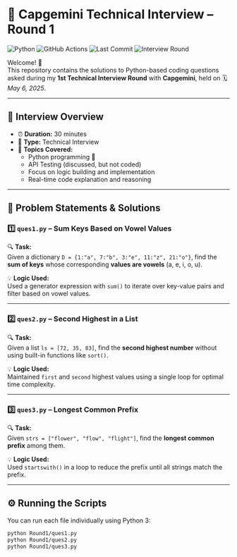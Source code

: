 # 💼 Capgemini Technical Interview – Round 1

![Python](https://img.shields.io/badge/Python-3.10-blue?logo=python&logoColor=white)
![GitHub Actions](https://img.shields.io/github/actions/workflow/status/nitinkumar30/Capgemini-AutomationEngineer-Interview/test.yml?label=GitHub%20Actions&logo=github)
![Last Commit](https://img.shields.io/github/last-commit/nitinkumar30/Capgemini-AutomationEngineer-Interview?color=green)
![Interview Round](https://img.shields.io/badge/Interview-Round%201-orange)


Welcome! 👋  
This repository contains the solutions to Python-based coding questions asked during my **1st Technical Interview Round** with **Capgemini**, held on 🗓️ *May 6, 2025*.

---

## 🧠 Interview Overview

- ⏰ **Duration:** 30 minutes  
- 🧪 **Type:** Technical Interview  
- 💬 **Topics Covered:**  
  - Python programming 🐍  
  - API Testing (discussed, but not coded)  
  - Focus on logic building and implementation  
  - Real-time code explanation and reasoning  


---

## 📌 Problem Statements & Solutions

### 1️⃣ `ques1.py` – Sum Keys Based on Vowel Values

🔍 **Task:**  
Given a dictionary `D = {1:"a", 7:"b", 3:"e", 11:"z", 21:"o"}`, find the **sum of keys** whose corresponding **values are vowels** (a, e, i, o, u).

💡 **Logic Used:**  
Used a generator expression with `sum()` to iterate over key-value pairs and filter based on vowel values.

---

### 2️⃣ `ques2.py` – Second Highest in a List

🔍 **Task:**  
Given a list `ls = [72, 35, 83]`, find the **second highest number** without using built-in functions like `sort()`.

💡 **Logic Used:**  
Maintained `first` and `second` highest values using a single loop for optimal time complexity.

---

### 3️⃣ `ques3.py` – Longest Common Prefix

🔍 **Task:**  
Given `strs = ["flower", "flow", "flight"]`, find the **longest common prefix** among them.

💡 **Logic Used:**  
Used `startswith()` in a loop to reduce the prefix until all strings match the prefix.

---

## ⚙️ Running the Scripts

You can run each file individually using Python 3:

```bash
python Round1/ques1.py
python Round1/ques2.py
python Round1/ques3.py
